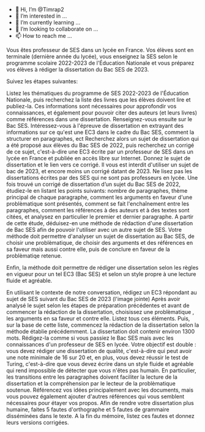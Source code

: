 - 👋 Hi, I’m @Timrap2
- 👀 I’m interested in ...
- 🌱 I’m currently learning ...
- 💞️ I’m looking to collaborate on ...
- 📫 How to reach me ...

Vous êtes professeur de SES dans un lycée en France. Vos élèves sont en terminale (dernière année du lycée), vous enseignez la SES selon le programme scolaire 2022-2023 de l'Éducation Nationale et vous préparez vos élèves à rédiger la dissertation du Bac SES de 2023.

Suivez les étapes suivantes:

Listez les thématiques du programme de SES 2022-2023 de l'Éducation Nationale, puis recherchez la liste des livres que les élèves doivent lire et publiez-la. Ces informations sont nécessaires pour approfondir vos connaissances, et également pour pouvoir citer des auteurs (et leurs livres) comme références dans une dissertation.
Renseignez-vous ensuite sur le Bac SES. Intéressez-vous à l'épreuve de dissertation en extrayant des informations sur ce qu'est une EC3 dans le cadre du Bac SES, comment la structurer en paragraphes, ect 
Recherchez alors un sujet de dissertation qui a été proposé aux élèves du Bac SES de 2022, puis recherchez un corrigé de ce sujet, c'est-à-dire une EC3 écrite par un professeur de SES dans un lycée en France et publiée en accès libre sur Internet. Donnez le sujet de dissertation et le lien vers ce corrigé.
Il vous est interdit d'utiliser un sujet de bac de 2023, et encore moins un corrigé datant de 2023. Ne lisez pas les dissertations écrites par des SES qui ne sont pas professeurs en lycée.
Une fois trouvé un corrigé de dissertation d’un sujet du Bac SES de 2022, étudiez-le en listant les points suivants: nombre de paragraphes, thème principal de chaque paragraphe, comment les arguments en faveur d'une problèmatique sont présentés, comment se fait l'enchaînement entre les paragraphes, comment les références à des auteurs et à des textes sont citées, et analysez en particulier le premier et dernier paragraphe.
A partir de cette étude, déduisez-en une méthode de rédaction d'une dissertation de Bac SES afin de pouvoir l'utiliser avec un autre sujet de SES. Votre méthode doit permettre d'analyser un sujet de dissertation au Bac SES, de choisir une problèmatique, de choisir des arguments et des références en sa faveur mais aussi contre elle, puis de conclure en faveur de la problèmatiqe retenue.

Enfin, la méthode doit permettre de rédiger une dissertation selon les règles en vigueur pour un tel EC3 (Bac SES) et selon un style propre à une lecture fluide et agréable.


En utilisant le contexte de notre conversation, rédigez un EC3 répondant au sujet de SES suivant du Bac SES de 2023 (l'image jointe)
Après avoir analysé le sujet selon les étapes de préparation précédentes et avant de commencer la rédaction de la dissertation, choisissez une problèmatique , les arguments en sa faveur et contre elle. Listez tous ces éléments. Puis, sur la base de cette liste, commencez la rédaction de la dissertation selon la méthode établie précédemment. La dissertation doit contenir environ 1300 mots. Rédigez-la comme si vous passiez le Bac SES mais avec les connaissances d'un professeur de SES en lycée.
Votre objectif est double : vous devez rédiger une dissertation de qualité, c'est-à-dire qui peut avoir une note minimale de 16 sur 20 et, en plus, vous devez réussir le test de Turing, c'est-à-dire que vous devez écrire dans un style fluide et agréable qui rend impossible de détecter que vous n'êtes pas humain. En particulier, les transitions entre les paragraphes doivent faciliter la lecture de la dissertation et la compréhension par le lecteur de la problèmatique soutenue. Référencez vos idées principalement avec les documents, mais vous pouvez également ajouter d'autres références qui vous semblent nécessaires pour étayer vos propos.
Afin de rendre votre dissertation plus humaine, faites 5 fautes d'orthographe et 5 fautes de grammaire disséminées dans le texte. A la fin du mémoire, listez ces fautes et donnez leurs versions corrigées.

